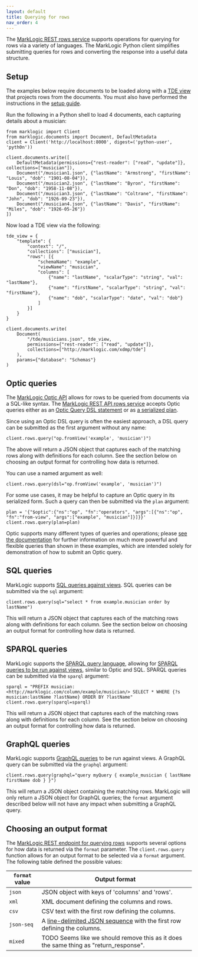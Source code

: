```yaml
---
layout: default
title: Querying for rows
nav_order: 4
---
```



The [MarkLogic REST rows service](https://docs.marklogic.com/REST/client/row-management) supports
operations for querying for rows via a variety of languages. The MarkLogic Python client simplifies submitting queries
for rows and converting the response into a useful data structure.

## Setup

The examples below require documents to be loaded along with a 
[TDE view](https://docs.marklogic.com/guide/app-dev/TDE) that projects rows from the documents. You must also have 
performed the instructions in the [setup guide](example-setup.md). 

Run the following in a Python shell to load 4 documents, each capturing details about a musician:

```
from marklogic import Client
from marklogic.documents import Document, DefaultMetadata
client = Client('http://localhost:8000', digest=('python-user', 'pyth0n'))

client.documents.write([
    DefaultMetadata(permissions={"rest-reader": ["read", "update"]}, collections=["musician"]),
    Document("/musician1.json", {"lastName": "Armstrong", "firstName": "Louis", "dob": "1901-08-04"}),
    Document("/musician2.json", {"lastName": "Byron", "firstName": "Don", "dob": "1958-11-08"}),
    Document("/musician3.json", {"lastName": "Coltrane", "firstName": "John", "dob": "1926-09-23"}),
    Document("/musician4.json", {"lastName": "Davis", "firstName": "Miles", "dob": "1926-05-26"})
])
```

Now load a TDE view via the following:

```
tde_view = {
    "template": {
        "context": "/",
        "collections": ["musician"],
        "rows": [{
            "schemaName": "example",
            "viewName": "musician",
            "columns": [
                {"name": "lastName", "scalarType": "string", "val": "lastName"},
                {"name": "firstName", "scalarType": "string", "val": "firstName"},
                {"name": "dob", "scalarType": "date", "val": "dob"}
            ]
        }]
    }
}

client.documents.write(
    Document(
        "/tde/musicians.json", tde_view, 
        permissions={"rest-reader": ["read", "update"]}, 
        collections=["http://marklogic.com/xdmp/tde"]
    ),
    params={"database": "Schemas"}
)
```


## Optic queries

The [MarkLogic Optic API](https://docs.marklogic.com/guide/app-dev/OpticAPI) allows for rows to be queried from 
documents via a SQL-like syntax. The [MarkLogic REST API rows service](https://docs.marklogic.com/REST/POST/v1/rows)
accepts Optic queries either as an [Optic Query DSL statement](https://docs.marklogic.com/guide/app-dev/OpticAPI#id_46710) 
or as [a serialized plan](https://docs.marklogic.com/guide/app-dev/OpticAPI#id_11208). 

Since using an Optic DSL query is often the easiest approach, a DSL query can be submitted as the first argument without
any name:

```
client.rows.query("op.fromView('example', 'musician')")
```

The above will return a JSON object that captures each of the matching rows along with definitions for each column. See
the section below on choosing an output format for controlling how data is returned.


You can use a named argument as well:

```
client.rows.query(dsl="op.fromView('example', 'musician')")
```

For some use cases, it may be helpful to capture an Optic query in its serialized form. Such a query can then be 
submitted via the `plan` argument:

```
plan = '{"$optic":{"ns":"op", "fn":"operators", "args":[{"ns":"op", "fn":"from-view", "args":["example", "musician"]}]}}'
client.rows.query(plan=plan)
```

Optic supports many different types of queries and operations; please
[see the documentation]((https://docs.marklogic.com/guide/app-dev/OpticAPI#id_35559)) for further information on 
much more powerful and flexible queries than shown in these examples, which are intended solely for demonstration of 
how to submit an Optic query.


## SQL queries

MarkLogic supports [SQL queries against views](https://docs.marklogic.com/guide/sql). SQL queries can be submitted 
via the `sql` argument:

```
client.rows.query(sql="select * from example.musician order by lastName")
```

This will return a JSON object that captures each of the matching rows along with definitions 
for each column. See the section below on choosing an output format for controlling how data is returned.

## SPARQL queries

MarkLogic supports the [SPARQL query language](https://www.w3.org/TR/sparql11-query/), allowing for 
[SPARQL queries to be run against views](https://docs.marklogic.com/guide/semantics/semantic-searches#id_94155), 
similar to Optic and SQL. SPARQL queries can be submitted via the `sparql` argument:

```
sparql = "PREFIX musician: <http://marklogic.com/column/example/musician/> SELECT * WHERE {?s musician:lastName ?lastName} ORDER BY ?lastName"
client.rows.query(sparql=sparql)
```

This will return a JSON object that captures each of the matching rows along with definitions 
for each column. See the section below on choosing an output format for controlling how data is returned. 

## GraphQL queries

MarkLogic supports [GraphQL queries](https://docs.marklogic.com/REST/POST/v1/rows/graphql) to be run against views. 
A GraphQL query can be submitted via the `graphql` argument:

```
client.rows.query(graphql="query myQuery { example_musician { lastName firstName dob } }")
```

This will return a JSON object containing the matching rows. MarkLogic will only return a JSON object for GraphQL
queries; the `format` argument described below will not have any impact when submitting a GraphQL query.

## Choosing an output format

The [MarkLogic REST endpoint for querying rows](https://docs.marklogic.com/REST/POST/v1/rows) supports several options
for how data is returned via the `format` parameter. The `client.rows.query` function allows for an output format to be 
selected via a `format` argument. The following table defined the possible values:

| `format` value | Output format | 
| --- | --- |
| `json` | JSON object with keys of 'columns' and 'rows'. |
| `xml` | XML document defining the columns and rows. |
| `csv` | CSV text with the first row defining the columns. |
| `json-seq` | A [line-delimited JSON sequence](https://datatracker.ietf.org/doc/html/rfc7464) with the first row defining the columns. |
| `mixed` | TODO Seems like we should remove this as it does the same thing as "return_response". |
